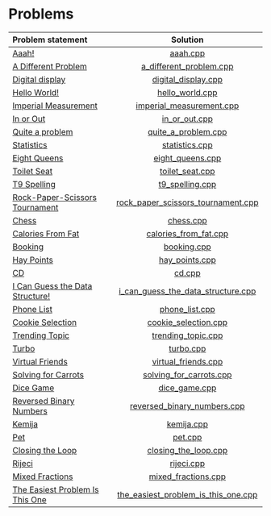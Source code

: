 # Problems

|          Problem statement          |                Solution                 |
|:------------------------------------|:---------------------------------------:|
| [Aaah!][]                           | [aaah.cpp][]                            |
| [A Different Problem][]             | [a_different_problem.cpp][]             |
| [Digital display][]                 | [digital_display.cpp][]                 |
| [Hello World!][]                    | [hello_world.cpp][]                     |
| [Imperial Measurement][]            | [imperial_measurement.cpp][]            |
| [In or Out][]                       | [in_or_out.cpp][]                       |
| [Quite a problem][]                 | [quite_a_problem.cpp][]                 |
| [Statistics][]                      | [statistics.cpp][]                      |
| [Eight Queens][]                    | [eight_queens.cpp][]                    |
| [Toilet Seat][]                     | [toilet_seat.cpp][]                     |
| [T9 Spelling][]                     | [t9_spelling.cpp][]                     |
| [Rock-Paper-Scissors Tournament][]  | [rock_paper_scissors_tournament.cpp][]  |
| [Chess][]                           | [chess.cpp][]                           |
| [Calories From Fat][]               | [calories_from_fat.cpp][]               |
| [Booking][]                         | [booking.cpp][]                         |
| [Hay Points][]                      | [hay_points.cpp][]                      |
| [CD][]                              | [cd.cpp][]                              |
| [I Can Guess the Data Structure!][] | [i_can_guess_the_data_structure.cpp][]  |
| [Phone List][]                      | [phone_list.cpp][]                      |
| [Cookie Selection][]                | [cookie_selection.cpp][]                |
| [Trending Topic][]                  | [trending_topic.cpp][]                  |
| [Turbo][]                           | [turbo.cpp][]                           |
| [Virtual Friends][]                 | [virtual_friends.cpp][]                 |
| [Solving for Carrots][]             | [solving_for_carrots.cpp][]             |
| [Dice Game][]                       | [dice_game.cpp][]                       |
| [Reversed Binary Numbers][]         | [reversed_binary_numbers.cpp][]         |
| [Kemija][]                          | [kemija.cpp][]                          |
| [Pet][]                             | [pet.cpp][]                             |
| [Closing the Loop][]                | [closing_the_loop.cpp][]                |
| [Rijeci][]                          | [rijeci.cpp][]                          |
| [Mixed Fractions][]                 | [mixed_fractions.cpp][]                 |
| [The Easiest Problem Is This One][] | [the_easiest_problem_is_this_one.cpp][] |

[Aaah!]:                           https://open.kattis.com/problems/aaah
[A Different Problem]:             https://open.kattis.com/problems/different
[Digital display]:                 https://open.kattis.com/problems/display
[Hello World!]:                    https://open.kattis.com/problems/hello
[Imperial Measurement]:            https://open.kattis.com/problems/measurement
[In or Out]:                       https://open.kattis.com/problems/mandelbrot
[Quite a problem]:                 https://open.kattis.com/problems/quiteaproblem
[Statistics]:                      https://open.kattis.com/problems/statistics
[Eight Queens]:                    https://open.kattis.com/problems/8queens
[Toilet Seat]:                     https://open.kattis.com/problems/toilet
[T9 Spelling]:                     https://open.kattis.com/problems/t9spelling
[Rock-Paper-Scissors Tournament]:  https://open.kattis.com/problems/rockpaperscissors
[Chess]:                           https://open.kattis.com/problems/chess
[Calories From Fat]:               https://open.kattis.com/problems/calories
[Booking]:                         https://open.kattis.com/problems/booking
[Hay Points]:                      https://open.kattis.com/problems/haypoints
[CD]:                              https://open.kattis.com/problems/cd
[I Can Guess the Data Structure!]: https://open.kattis.com/problems/guessthedatastructure
[Phone List]:                      https://open.kattis.com/problems/phonelist
[Cookie Selection]:                https://open.kattis.com/problems/cookieselection
[Trending Topic]:                  https://open.kattis.com/problems/trendingtopic
[Turbo]:                           https://open.kattis.com/problems/turbo
[Virtual Friends]:                 https://open.kattis.com/problems/virtualfriends
[Solving for Carrots]:             https://open.kattis.com/problems/carrots
[Dice Game]:                       https://open.kattis.com/problems/dicegame
[Reversed Binary Numbers]:         https://open.kattis.com/problems/reversebinary
[Kemija]:                          https://open.kattis.com/problems/kemija08
[Pet]:                             https://open.kattis.com/problems/pet
[Closing the Loop]:                https://open.kattis.com/problems/closingtheloop
[Rijeci]:                          https://open.kattis.com/problems/rijeci
[Mixed Fractions]:                 https://open.kattis.com/problems/mixedfractions
[The Easiest Problem Is This One]: https://open.kattis.com/problems/easiest

[aaah.cpp]:                            aaah.cpp
[a_different_problem.cpp]:             a_different_problem.cpp
[digital_display.cpp]:                 digital_display.cpp
[hello_world.cpp]:                     hello_world.cpp
[imperial_measurement.cpp]:            imperial_measurement.cpp
[in_or_out.cpp]:                       in_or_out.cpp
[quite_a_problem.cpp]:                 quite_a_problem.cpp
[statistics.cpp]:                      statistics.cpp
[eight_queens.cpp]:                    eight_queens.cpp
[toilet_seat.cpp]:                     toilet_seat.cpp
[t9_spelling.cpp]:                     t9_spelling.cpp
[rock_paper_scissors_tournament.cpp]:  rock_paper_scissors_tournament.cpp
[chess.cpp]:                           chess.cpp
[calories_from_fat.cpp]:               calories_from_fat.cpp
[booking.cpp]:                         booking.cpp
[hay_points.cpp]:                      hay_points.cpp
[cd.cpp]:                              cd.cpp
[i_can_guess_the_data_structure.cpp]:  i_can_guess_the_data_structure.cpp
[phone_list.cpp]:                      phone_list.cpp
[cookie_selection.cpp]:                cookie_selection.cpp
[trending_topic.cpp]:                  trending_topic.cpp
[turbo.cpp]:                           turbo.cpp
[virtual_friends.cpp]:                 virtual_friends.cpp
[solving_for_carrots.cpp]:             solving_for_carrots.cpp
[dice_game.cpp]:                       dice_game.cpp
[reversed_binary_numbers.cpp]:         reversed_binary_numbers.cpp
[kemija.cpp]:                          kemija.cpp
[pet.cpp]:                             pet.cpp
[closing_the_loop.cpp]:                closing_the_loop.cpp
[rijeci.cpp]:                          rijeci.cpp
[mixed_fractions.cpp]:                 mixed_fractions.cpp
[the_easiest_problem_is_this_one.cpp]: the_easiest_problem_is_this_one.cpp
